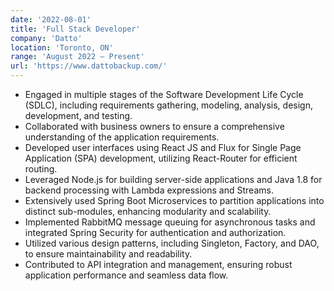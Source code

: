 ```yaml
---
date: '2022-08-01'
title: 'Full Stack Developer'
company: 'Datto'
location: 'Toronto, ON'
range: 'August 2022 – Present'
url: 'https://www.dattobackup.com/'
---
```


- Engaged in multiple stages of the Software Development Life Cycle (SDLC), including requirements gathering, modeling, analysis, design, development, and testing.
- Collaborated with business owners to ensure a comprehensive understanding of the application requirements.
- Developed user interfaces using React JS and Flux for Single Page Application (SPA) development, utilizing React-Router for efficient routing.
- Leveraged Node.js for building server-side applications and Java 1.8 for backend processing with Lambda expressions and Streams.
- Extensively used Spring Boot Microservices to partition applications into distinct sub-modules, enhancing modularity and scalability.
- Implemented RabbitMQ message queuing for asynchronous tasks and integrated Spring Security for authentication and authorization.
- Utilized various design patterns, including Singleton, Factory, and DAO, to ensure maintainability and readability.
- Contributed to API integration and management, ensuring robust application performance and seamless data flow.
